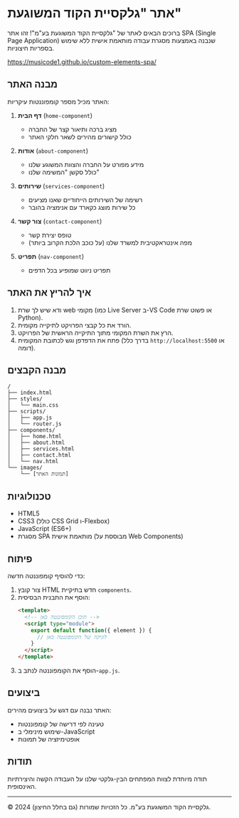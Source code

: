 # אתר "גלקסיית הקוד המשוגעת"

ברוכים הבאים לאתר של "גלקסיית הקוד המשוגעת בע"מ"! זהו אתר SPA (Single Page Application) שנבנה באמצעות מסגרת עבודה מותאמת אישית ללא שימוש בספריות חיצוניות.

https://musicode1.github.io/custom-elements-spa/

## מבנה האתר

האתר מכיל מספר קומפוננטות עיקריות:

1. **דף הבית** (`home-component`)
   - מציג ברכה ותיאור קצר של החברה
   - כולל קישורים מהירים לשאר חלקי האתר

2. **אודות** (`about-component`)
   - מידע מפורט על החברה והצוות המשוגע שלנו
   - כולל סקשן "המשימה שלנו"

3. **שירותים** (`services-component`)
   - רשימה של השירותים הייחודיים שאנו מציעים
   - כל שירות מוצג כקארד עם אנימציה בהובר

4. **צור קשר** (`contact-component`)
   - טופס יצירת קשר
   - מפה אינטראקטיבית למשרד שלנו (על כוכב הלכת הקרוב ביותר)

5. **תפריט** (`nav-component`)
   - תפריט ניווט שמופיע בכל הדפים

## איך להריץ את האתר

1. ודא שיש לך שרת web מקומי (כמו Live Server ב-VS Code או פשוט שרת Python).
2. הורד את כל קבצי הפרויקט לתיקייה מקומית.
3. הרץ את השרת המקומי מתוך התיקייה הראשית של הפרויקט.
4. פתח את הדפדפן וגש לכתובת המקומית (בדרך כלל `http://localhost:5500` או דומה).

## מבנה הקבצים

```
/
├── index.html
├── styles/
│   └── main.css
├── scripts/
│   ├── app.js
│   └── router.js
├── components/
│   ├── home.html
│   ├── about.html
│   ├── services.html
│   ├── contact.html
│   └── nav.html
└── images/
    └── [תמונות האתר]
```

## טכנולוגיות

- HTML5
- CSS3 (כולל CSS Grid ו-Flexbox)
- JavaScript (ES6+)
- מסגרת SPA מותאמת אישית (מבוססת על Web Components)

## פיתוח

כדי להוסיף קומפוננטה חדשה:

1. צור קובץ HTML חדש בתיקיית `components`.
2. הוסף את התבנית הבסיסית:
   ```html
   <template>
     <!-- תוכן הקומפוננטה כאן -->
     <script type="module">
       export default function({ element }) {
         // לוגיקה של הקומפוננטה כאן
       }
     </script>
   </template>
   ```
3. הוסף את הקומפוננטה לנתב ב-`app.js`.

## ביצועים

האתר נבנה עם דגש על ביצועים מהירים:
- טעינה לפי דרישה של קומפוננטות
- שימוש מינימלי ב-JavaScript
- אופטימיזציה של תמונות

## תודות

תודה מיוחדת לצוות המפתחים הבין-גלקטי שלנו על העבודה הקשה והיצירתיות האינסופית.

---

© 2024 גלקסיית הקוד המשוגעת בע"מ. כל הזכויות שמורות (גם בחלל החיצון).